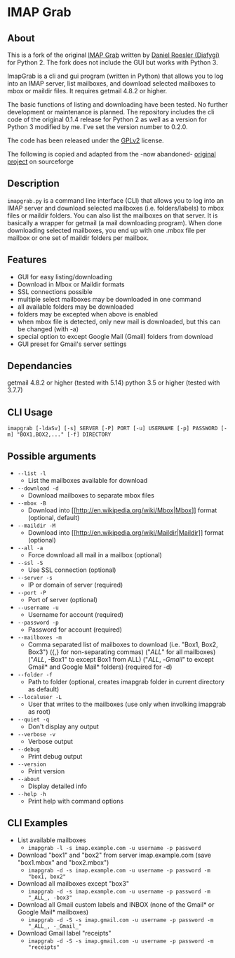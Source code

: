 # IMAP Grab
## About
This is a fork of the original [IMAP Grab](https://sourceforge.net/p/imapgrab/wiki/Home/) written by [Daniel Roesler (Diafygi)](https://sourceforge.net/u/diafygi/profile/) for Python 2. The fork does not include the GUI but works with Python 3.  

ImapGrab is a cli and gui program (written in Python) that allows you to log into an IMAP server, list mailboxes, and download selected mailboxes to mbox or maildir files. It requires getmail 4.8.2 or higher. 

The basic functions of listing and downloading have been tested.
No further development or maintenance is planned.
The repository includes the cli code of the original 0.1.4 release for Python 2 as well as a version for Python 3 modified by me. I've set the version number to 0.2.0. 

The code has been released under the [GPLv2](http://www.gnu.org/licenses/gpl-2.0.html) license.

The following is copied and adapted from the -now abandoned- [original project](https://sourceforge.net/p/imapgrab/wiki/Home/) on sourceforge

## Description
```imapgrab.py``` is a command line interface (CLI) that allows you to log into an IMAP server and download selected mailboxes (i.e. folders/labels) to mbox files or maildir folders. You can also list the mailboxes on that server. It is basically a wrapper for getmail (a mail downloading program). When done downloading selected mailboxes, you end up with one .mbox file per mailbox or one set of maildir folders per mailbox.

## Features
- GUI for easy listing/downloading
- Download in Mbox or Maildir formats
- SSL connections possible
- multiple select mailboxes may be downloaded in one command
- all available folders may be downloaded
- folders may be excepted when above is enabled
- when mbox file is detected, only new mail is downloaded, but this can be changed (with -a)
- special option to except Google Mail (Gmail) folders from download
- GUI preset for Gmail's server settings

## Dependancies
getmail 4.8.2 or higher (tested with 5.14)
python 3.5 or higher (tested with 3.7.7)

## CLI Usage
```imapgrab [-ldaSv] [-s] SERVER [-P] PORT [-u] USERNAME [-p] PASSWORD [-m] "BOX1,BOX2,..." [-f] DIRECTORY```

## Possible arguments
- ```--list -l```
  - List the mailboxes available for download
- ```--download -d```
  - Download mailboxes to separate mbox files
- ```--mbox -B```
  - Download into [[http://en.wikipedia.org/wiki/Mbox|Mbox]] format (optional, default)
- ```--maildir -M```
  - Download into [[http://en.wikipedia.org/wiki/Maildir|Maildir]] format (optional)
- ```--all -a```
  - Force download all mail in a mailbox (optional)
- ```--ssl -S```
  - Use SSL connection (optional)
- ```--server -s```
  - IP or domain of server (required)
- ```--port -P```
  - Port of server (optional)
- ```--username -u```
  - Username for account (required)
- ```--password -p```
  - Password for account (required)
- ```--mailboxes -m```
  - Comma separated list of mailboxes to download (i.e. "Box1, Box2, Box3") ({,} for non-separating commas) ("_ALL_" for all mailboxes) ("_ALL_, -Box1" to except Box1 from ALL) ("_ALL_, -_Gmail_" to except Gmail* and Google Mail* folders) (required for -d)
- ```--folder -f```
  - Path to folder (optional, creates imapgrab folder in current directory as default)
- ```--localuser -L```
  - User that writes to the mailboxes (use only when involking imapgrab as root)
- ```--quiet -q```
  - Don't display any output
- ```--verbose -v```
  - Verbose output
- ```--debug```
  - Print debug output
- ```--version```
  - Print version
- ```--about```
  - Display detailed info
- ```--help -h```
  - Print help with command options

## CLI Examples
- List available mailboxes
  - ```imapgrab -l -s imap.example.com -u username -p password```
- Download "box1" and "box2" from server imap.example.com (save "box1.mbox" and "box2.mbox")
  - ```imapgrab -d -s imap.example.com -u username -p password -m "box1, box2"```
- Download all mailboxes except "box3"
  - ```imapgrab -d -s imap.example.com -u username -p password -m "_ALL_, -box3"```
- Download all Gmail custom labels and INBOX (none of the Gmail* or Google Mail* mailboxes)
  - ```imapgrab -d -S -s imap.gmail.com -u username -p password -m "_ALL_, -_Gmail_"```
- Download Gmail label "receipts"
  - ```imapgrab -d -S -s imap.gmail.com -u username -p password -m "receipts"```
  